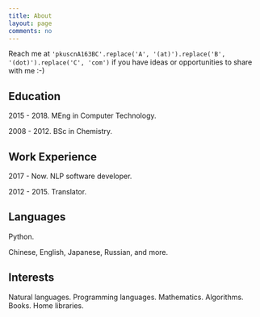 ```yaml
---
title: About
layout: page
comments: no
---
```


Reach me at `'pkuscnA163BC'.replace('A', '(at)').replace('B', '(dot)').replace('C', 'com')` if you have ideas or opportunities to share with me :-)

## Education

2015 - 2018. MEng in Computer Technology. 

2008 - 2012. BSc in Chemistry. 

## Work Experience

2017 - Now. NLP software developer. 

2012 - 2015. Translator.

## Languages

Python.

Chinese, English, Japanese, Russian, and more.

## Interests

Natural languages. Programming languages. Mathematics. Algorithms. Books. Home libraries. 
